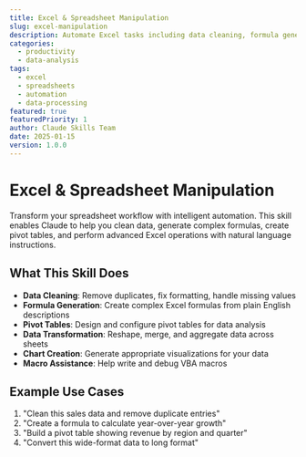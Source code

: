 ```yaml
---
title: Excel & Spreadsheet Manipulation
slug: excel-manipulation
description: Automate Excel tasks including data cleaning, formula generation, pivot tables, and complex spreadsheet operations with Claude's assistance.
categories:
  - productivity
  - data-analysis
tags:
  - excel
  - spreadsheets
  - automation
  - data-processing
featured: true
featuredPriority: 1
author: Claude Skills Team
date: 2025-01-15
version: 1.0.0
---
```


# Excel & Spreadsheet Manipulation

Transform your spreadsheet workflow with intelligent automation. This skill enables Claude to help you clean data, generate complex formulas, create pivot tables, and perform advanced Excel operations with natural language instructions.

## What This Skill Does

- **Data Cleaning**: Remove duplicates, fix formatting, handle missing values
- **Formula Generation**: Create complex Excel formulas from plain English descriptions
- **Pivot Tables**: Design and configure pivot tables for data analysis
- **Data Transformation**: Reshape, merge, and aggregate data across sheets
- **Chart Creation**: Generate appropriate visualizations for your data
- **Macro Assistance**: Help write and debug VBA macros

## Example Use Cases

1. "Clean this sales data and remove duplicate entries"
2. "Create a formula to calculate year-over-year growth"
3. "Build a pivot table showing revenue by region and quarter"
4. "Convert this wide-format data to long format"
